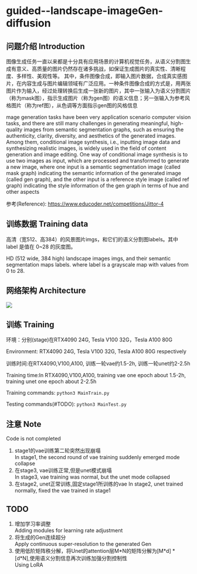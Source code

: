 # guided--landscape-imageGen-diffusion
## 问题介绍 Introduction
图像生成任务一直以来都是十分具有应用场景的计算机视觉任务，从语义分割图生成有意义、高质量的图片仍然存在诸多挑战，如保证生成图片的真实性、清晰程度、多样性、美观性等。
其中，条件图像合成，即输入图片数据，合成真实感图片，在内容生成与图片编辑领域有广泛应用。一种条件图像合成的方式是，用两张图片作为输入，经过处理转换后生成一张新的图片，其中一张输入为语义分割图片（称为mask图），指示生成图片（称为gen图）的语义信息；另一张输入为参考风格图片（称为ref图），从色调等方面指示gen图的风格信息

mage generation tasks have been very application scenario computer vision tasks, and there are still many challenges in generating meaningful, high-quality images from semantic segmentation graphs, such as ensuring the authenticity, clarity, diversity, and aesthetics of the generated images. Among them, conditional image synthesis, i.e., inputting image data and synthesizing realistic images, is widely used in the field of content generation and image editing. One way of conditional image synthesis is to use two images as input, which are processed and transformed to generate a new image, where one input is a semantic segmentation image (called mask graph) indicating the semantic information of the generated image (called gen graph), and the other input is a reference style image (called ref graph) indicating the style information of the gen graph in terms of hue and other aspects

参考(Reference): https://www.educoder.net/competitions/Jittor-4

## 训练数据 Training data
高清（宽512、高384）的风景图片imgs，和它们的语义分割图labels。其中 label 是值在 0~28 的灰度图。

HD (512 wide, 384 high) landscape images imgs, and their semantic segmentation maps labels. where label is a grayscale map with values from 0 to 28.

## 网络架构 Architecture
<img src="Architecture-diagram.svg">

## 训练 Training
环境：分别(stage)在RTX4090 24G, Tesla V100 32G，Tesla A100 80G

Environment: RTX4090 24G, Tesla V100 32G, Tesla A100 80G respectively

训练时间:在RTX4090,V100,A100, 训练一轮vae约1.5-2h, 训练一轮unet约2-2.5h

Training time:In RTX4090,V100,A100, training vae one epoch about 1.5-2h, training unet one epoch about 2-2.5h

Training commands: <code>python3 MainTrain.py</code>

Testing commands(#TODO): <code>python3 MainTest.py</code>

## 注意 Note
Code is not completed

1. stage1的vae训练第二轮突然出现崩塌<br>
In stage1, the second round of vae training suddenly emerged mode collapse
2. 在stage3, vae训练正常,但是unet模式崩塌<br>
In stage3, vae training was normal, but the unet mode collapsed
3. 在stage2, unet正常训练,固定stage1所训练的vae
In stage2, unet trained normally, fixed the vae trained in stage1

## TODO
1. 增加学习率调整<br>
Adding modules for learning rate adjustment
2. 将生成的Gen连续超分<br>
Apply continuous super-resolution to the generated Gen
3. 使用低阶矩阵秩分解，将Unet的attention层M\*N的矩阵分解为[M\*d] * [d\*N],使用语义分割信息再次训练加强分割控制性<br>
Using LoRA
